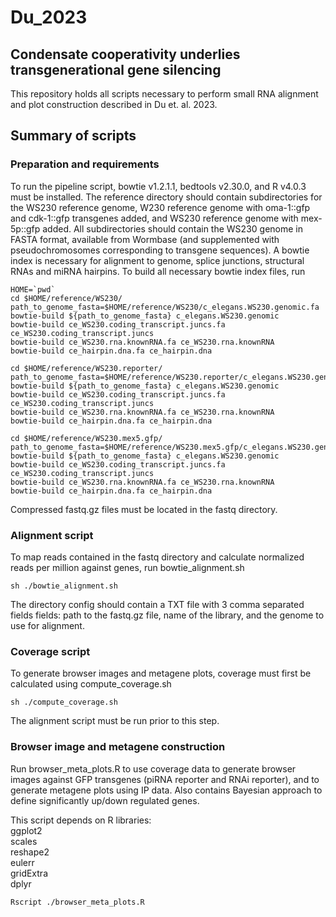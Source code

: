 # Du_2023

## Condensate cooperativity underlies transgenerational gene silencing

This repository holds all scripts necessary to perform small RNA alignment and plot construction described in Du et. al. 2023.

## Summary of scripts

### Preparation and requirements

To run the pipeline script, bowtie v1.2.1.1, bedtools v2.30.0, and R v4.0.3 must be installed.
The reference directory should contain subdirectories for the WS230 reference genome, W230 reference genome with oma-1::gfp and cdk-1::gfp transgenes added, and WS230 reference genome with mex-5p::gfp added. All subdirectories should contain the WS230 genome in FASTA format, available from Wormbase (and supplemented with pseudochromosomes corresponding to transgene sequences).
A bowtie index is necessary for alignment to genome, splice junctions, structural RNAs and miRNA hairpins. To build all necessary bowtie index files, run
```
HOME=`pwd`
cd $HOME/reference/WS230/
path_to_genome_fasta=$HOME/reference/WS230/c_elegans.WS230.genomic.fa
bowtie-build ${path_to_genome_fasta} c_elegans.WS230.genomic
bowtie-build ce_WS230.coding_transcript.juncs.fa ce_WS230.coding_transcript.juncs
bowtie-build ce_WS230.rna.knownRNA.fa ce_WS230.rna.knownRNA
bowtie-build ce_hairpin.dna.fa ce_hairpin.dna

cd $HOME/reference/WS230.reporter/
path_to_genome_fasta=$HOME/reference/WS230.reporter/c_elegans.WS230.genomic.fa
bowtie-build ${path_to_genome_fasta} c_elegans.WS230.genomic
bowtie-build ce_WS230.coding_transcript.juncs.fa ce_WS230.coding_transcript.juncs
bowtie-build ce_WS230.rna.knownRNA.fa ce_WS230.rna.knownRNA
bowtie-build ce_hairpin.dna.fa ce_hairpin.dna

cd $HOME/reference/WS230.mex5.gfp/
path_to_genome_fasta=$HOME/reference/WS230.mex5.gfp/c_elegans.WS230.genomic.fa
bowtie-build ${path_to_genome_fasta} c_elegans.WS230.genomic
bowtie-build ce_WS230.coding_transcript.juncs.fa ce_WS230.coding_transcript.juncs
bowtie-build ce_WS230.rna.knownRNA.fa ce_WS230.rna.knownRNA
bowtie-build ce_hairpin.dna.fa ce_hairpin.dna
```

Compressed fastq.gz files must be located in the fastq directory.

### Alignment script

To map reads contained in the fastq directory and calculate normalized reads per million against genes, run bowtie_alignment.sh
```
sh ./bowtie_alignment.sh
```
The directory config should contain a TXT file with 3 comma separated fields fields: path to the fastq.gz file, name of the library, and the genome to use for alignment.

### Coverage script

To generate browser images and metagene plots, coverage must first be calculated using compute_coverage.sh
```
sh ./compute_coverage.sh
```
The alignment script must be run prior to this step.

### Browser image and metagene construction

Run browser_meta_plots.R to use coverage data to generate browser images against GFP transgenes (piRNA reporter and RNAi reporter), and to generate metagene plots using IP data. Also contains Bayesian approach to define significantly up/down regulated genes.

This script depends on R libraries:\
ggplot2\
scales\
reshape2\
eulerr\
gridExtra\
dplyr
```
Rscript ./browser_meta_plots.R
```
